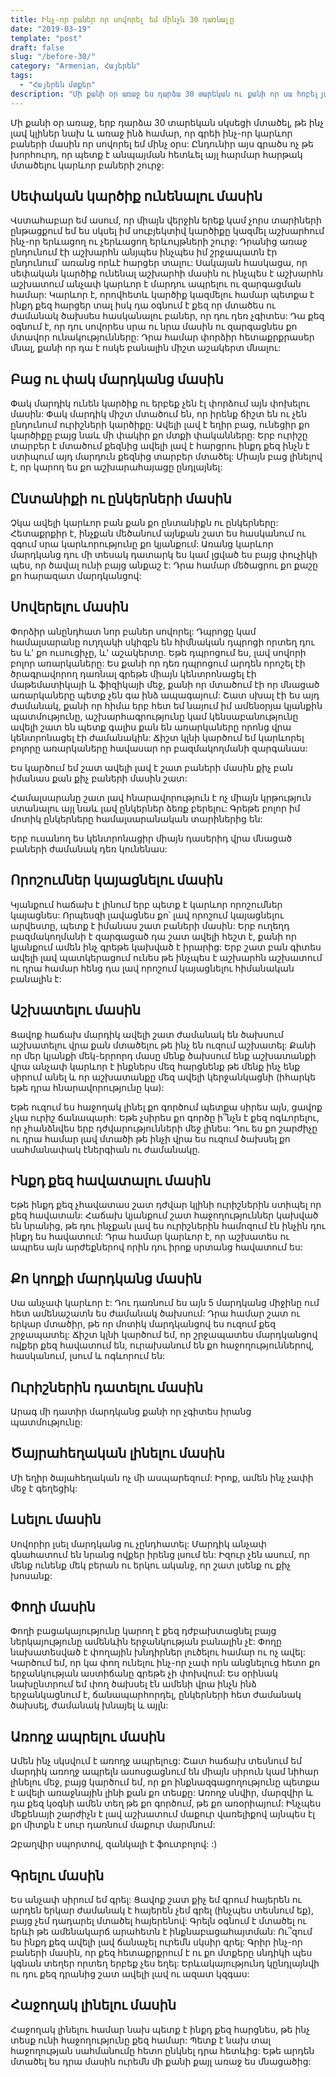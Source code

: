 ```yaml
---
title: Ինչ-որ բաներ որ սովորել եմ մինչև 30 դառնալը
date: "2019-03-19"
template: "post"
draft: false
slug: "/before-30/"
category: "Armenian, Հայերեն"
tags:
  - "Հայերեն մտքեր"
description: "Մի քանի օր առաջ ես դարձա 30 տարեկան ու քանի որ սա հոբելյանական տարիք է մտածեցի լավ կլիներ, նախ և առաջ ինձ համար, որ հետ նայեի անցաց տարինեին ու գրեի ինչ-որ կարևոր բաների մասին որ սովորել եմ մինչ օրս:"
---
```



Մի քանի օր առաջ, երբ դարձա 30 տարեկան սկսեցի մտածել, թե ինչ լավ կլիներ նախ և առաջ ինձ համար, որ գրեի ինչ-որ կարևոր բաների մասին որ սովորել եմ մինչ օրս: Ընդունիր այս գրածս ոչ թե խորհուրդ, որ պետք է անպայման հետևել այլ հարմար հարթակ մտածելու կարևոր բաների շուրջ:


## Սեփական կարծիք ունենալու մասին
Վստահաբար եմ ասում, որ միայն վերջին երեք կամ չորս տարիների ընթացքում եմ ես սկսել իմ սուբյեկտիվ կարծիքը կազմել աշխարհում ինչ-որ երևացող ու չերևացող երևույթների շուրջ: Դրանից առաջ  ընդունում էի աշխարհն անյպես ինչպես իմ շրջապատն էր ընդունում՝ առանց որևէ հարցեր տալու: Սակայան հասկացա, որ սեփական կարծիք ունենալ աշխարհի մասին ու ինչպես է աշխարհն աշխատում անչափ կարևոր է մարդու ապրելու ու զարգացման համար: Կարևոր է, որովհետև կարծիք կազմելու համար պետքա է ինքդ քեզ հարցեր տալ իսկ դա օգնում է քեզ որ մտածես ու ժամանակ ծախսես հասկանալու բաներ, որ դու դեռ չգիտես: Դա քեզ օգնում է, որ դու սովորես սրա ու նրա մասին ու զարգացնես քո մտավոր ունակությունները: Դրա համար փորձիր հետաքրքրասեր մնալ, քանի որ դա է ոսկե բանալին միշտ աշակերտ մնալու:

## Բաց ու փակ մարդկանց մասին
Փակ մարդիկ ունեն կարծիք ու երբեք չեն էլ փորձում այն փոխելու մասին: Փակ մարդիկ միշտ մտածում են, որ իրենք ճիշտ են ու չեն ընդունում ուրիշների կարծիքը: Ավելի լավ է եղիր բաց, ունեցիր քո կարծիքը բայց նաև մի փակիր քո մտքի փականները: Երբ ուրիշը տարբեր է մտածում քեզնից ավելի լավ է հարցրու ինքդ քեզ ինչն է ստիպում այդ մարդուն քեզնից տարբեր մտածել: Միայն բաց լինելով է, որ կարող ես քո աշխարահայացը ընդլայնել:

## Ընտանիքի ու ընկերների մասին

Չկա ավելի կարևոր բան քան քո ընտանիքն ու ընկերները: Հետաքրքիր է, ինչքան մեծանում այնքան շատ ես հասկանում ու զգում սրա կարևորությունը քո կյանքում: Առանց կարևոր մարդկանց դու մի տեսակ դատարկ ես կամ լցված ես բայց փուչիկի պես, որ ծավալ ունի բայց անքաշ է: Դրա համար մեծացրու քո քաշը քո հարազատ մարդկանցով:

## Սովերելու մասին

Փորձիր անընդհատ նոր բաներ սովորել: Դպրոցը կամ համալսարանը ուղղակի սկիզբն են հիմնական դպրոցի որտեղ դու ես և' քո ուսուցիչը, և' աշակերտը. Եթե դպրոցում ես, լավ սովորի բոլոր առարկաները: Ես քանի որ դեռ դպրոցում արդեն որոշել էի ծրագրավորող դառնալ գրեթե միայն կենտրոնացել էի մաթեմատիկայի և ֆիզիկայի մեջ, քանի որ մտածում էի որ մնացած առարկաները պետք չեն գա ինձ ապագայում: Շատ սխալ էի ես այդ ժամանակ, քանի որ հիմա երբ հետ եմ նայում իմ ամենօրյա կյանքին պատմությունը, աշխարհագրությունը կամ կենսաբանությունը ավելի շատ են պետք գալիս քան են առարկաները որոնց վրա կենտրոնացել էի ժամանակին: Ճիշտ կլնի կարծում եմ կարևորել բոլորը առարկաները հավասար որ բազմակողմանի զարգանաս:

Ես կարծում եմ շատ ավելի լավ է շատ բաների մասին քիչ բան իմանաս քան քիչ բաների մասին շատ:

Համալսարանը շատ լավ հնարավորություն է ոչ միայն կրթություն ստանալու այլ նաև լավ ընկերներ ձեռք բերելու: Գրեթե բոլոր իմ մոտիկ ընկերները համալսարանական տարիներից են:

Երբ ուսանող ես կենտրոնացիր միայն դասերիդ վրա մնացած բաների ժամանակ դեռ կունենաս:

## Որոշումներ կայացնելու մասին

Կյանքում հաճախ է լինում երբ պետք է կարևոր որոշումներ կայացնես: Որպեսզի լավացնես քո՝ լավ որոշում կայացնելու արվեստը, պետք է իմանաս շատ բաների մասին: Երբ ուղեղդ բազմակողմանի է զարգացած դա շատ ավելի հեշտ է, քանի որ կյանքում ամեն ինչ գրեթե կախված է իրարից: Երբ շատ բան գիտես ավելի լավ պատկերացում ունես թե ինչպես է աշխարհն աշխատում ու դրա համար հենց դա լավ որոշում կայացնելու հիմանական բանալին է:

## Աշխատելու մասին

Ցավոք հաճախ մարդիկ ավելի շատ ժամանակ են ծախսում աշխատելու վրա քան մտածելու թե ինչ են ուզում աշխատել: Քանի որ մեր կյանքի մեկ-երրորդ մասը մենք ծախսում ենք աշխատանքի վրա անչափ կարևոր է ինքներս մեզ հարցնենք թե մենք ինչ ենք սիրում անել և որ աշխատանքը մեզ ավելի կերջանկացնի (իհարկե եթե դրա հնարավորությունը կա):

Եթե ուզում ես հաջողակ լինել քո գործում պետքա սիրես այն, ցավոք չկա ուրիշ ճանապարհ: Եթե չսիրես քո գործը ի՞նչն է քեզ ոգևորելու, որ չհանձնվես երբ դժվարությունների մեջ լինես: Դու ես քո շարժիչը ու դրա համար լավ մտածի թե ինչի վրա ես ուզում ծախսել քո սահմանափակ էներգիան ու ժամանակը.

## Ինքդ քեզ հավատալու մասին

Եթե ինքդ քեզ չհավատաս շատ դժվար կլինի ուրիշներին ստիպել որ քեզ հավատան: Հաճախ կյանքում շատ հաջողություններ կախված են նրանից, թե դու ինչքան լավ ես ուրիշներին համոզում էն ինչին դու ինքդ ես հավատում: Դրա համար կարևոր է, որ աշխատես ու ապրես այն արժեքներով որին դու իրոք սրտանց հավատում ես:

## Քո կողքի մարդկանց մասին

Սա անչափ կարևոր է: Դու դառնում ես այն 5 մարդկանց միջինը ում հետ ամենաշատն ես ժամանակ ծախսում: Դրա համար շատ ու երկար մտածիր, թե որ մոտիկ մարդկանցով ես ուզում քեզ շրջապատել: Ճիշտ կլնի կարծում եմ, որ շրջապատես մարդկանցով ովքեր քեզ հավատում են, ուրախանում են քո հաջողություններով, հասկանում, լսում և ոգևորում են:

## Ուրիշներին դատելու մասին
Արագ մի դատիր մարդկանց քանի որ չգիտես իրանց պատմությունը:

## Ծայրահեղական լինելու մասին
Մի եղիր ծայահեղական ոչ մի ասպարեզում: Իրոք, ամեն ինչ չափի մեջ է գեղեցիկ:

## Լսելու մասին
Սովորիր լսել մարդկանց ու չընդհատել: Մարդիկ անչափ գնահատում են նրանց ովքեր իրենց լսում են: Իզուր չեն ասում, որ մենք ունենք մեկ բերան ու երկու ականջ, որ շատ լսենք ու քիչ խոսանք:

## Փողի մասին

Փողի բացակայությունը կարող է քեզ դժբախտացնել բայց ներկայությունը ամենևին երջանկության բանալին չէ: Փողը նախատեսված է փողային խնդիրներ լուծելու համար ու ոչ ավել: Կարծում եմ, որ կա փող ունելու ինչ-որ չափ որն անցնելուց հետո քո երջանկության աստիճանը գրեթե չի փոխվում: Ես օրինակ նախընտրում եմ փող ծախսել էն ամենի վրա ինչն ինձ երջանկացնում է, ճանապարհորդել, ընկերների հետ ժամանակ ծախսել, ժամանակ խնայել և այլն:

## Առողջ ապրելու մասին

Ամեն ինչ սկսվում է առողջ ապրելուց: Շատ հաճախ տեսնում եմ մարդիկ առողջ ապրելն ասոսցացնում են միայն սիրուն կամ նիհար լինելու մեջ, բայց կարծում եմ, որ քո ինքնազգացողությունը պետքա է ավելի առաջնային լինի քան քո տեսքը: Առողջ սնվիր, մարզվիր և դա քեզ կօգնի ամեն տեղ թե քո գործում, թե քո առօրիայում: Ինչպես մեքենայի շարժիչն է լավ աշխատում մաքուր վառելիքով այնպես էլ քո միտքն է սուր դառնում մաքուր մարմնում:

Զբաղվիր սպորտով, զանկալի է ֆուտբոլով: :)

## Գրելու մասին

Ես անչափ սիրում եմ գրել: Ցավոք շատ քիչ եմ գրում հայերեն ու արդեն երկար ժամանակ է հայերեն չեմ գրել (ինչպես տեսնում եք), բայց չեմ դադարել մտածել հայերենով: Գրելն օգնում  է մտածել ու երևի թե ամենակարճ արահետն է ինքնաբացահայտման: Ու՞զում ես ինքդ քեզ ավելի լավ ճանաչել ուրեմն սկսիր գրել: Գրիր ինչ-որ բաների մասին, որ քեզ հետաքրքրում է ու քո մտքերը սնդիկի պես կգնան տեղեր որտեղ երբեք չես եղել: Երևակայությունդ կընդլայնվի ու դու քեզ դրանից շատ ավելի լավ ու ազատ կզգաս:

## Հաջողակ լինելու մասին
Հաջողակ լինելու համար նախ պետք է ինքդ քեզ հարցնես, թե ինչ տեսք ունի հաջողությունը քեզ համար: Պետք է նախ տալ հաջողության սահմանումը հետո ընկնել դրա հետևից: Եթե արդեն մտածել ես դրա մասին ուրեմն մի քանի քայլ առաջ ես մնացածից:
